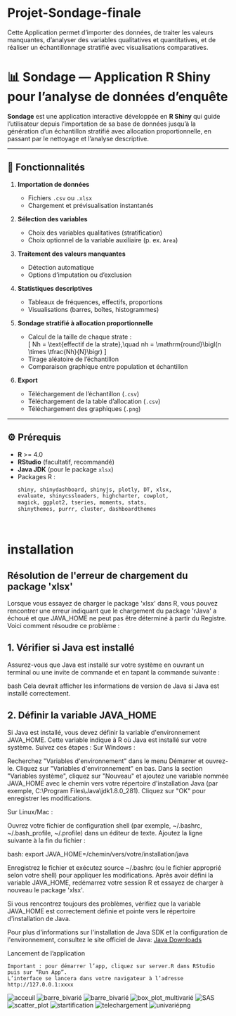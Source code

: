 # Projet-Sondage-finale
Cette Application  permet d’importer des données, de traiter les valeurs manquantes, d’analyser des variables qualitatives et quantitatives, et de réaliser un échantillonnage stratifié avec visualisations comparatives.
# 📊 Sondage — Application R Shiny pour l’analyse de données d’enquête

**Sondage** est une application interactive développée en **R Shiny** qui guide l’utilisateur depuis l’importation de sa base de données jusqu’à la génération d’un échantillon stratifié avec allocation proportionnelle, en passant par le nettoyage et l’analyse descriptive.

---

## 🚀 Fonctionnalités

1. **Importation de données**  
   - Fichiers `.csv` ou `.xlsx`  
   - Chargement et prévisualisation instantanés  

2. **Sélection des variables**  
   - Choix des variables qualitatives (stratification)  
   - Choix optionnel de la variable auxiliaire (p. ex. `Area`)  

3. **Traitement des valeurs manquantes**  
   - Détection automatique  
   - Options d’imputation ou d’exclusion  

4. **Statistiques descriptives**  
   - Tableaux de fréquences, effectifs, proportions  
   - Visualisations (barres, boîtes, histogrammes)  

5. **Sondage stratifié à allocation proportionnelle**  
   - Calcul de la taille de chaque strate :  
     \[
       Nh = \text{effectif de la strate},\quad nh = \mathrm{round}\bigl(n \times \tfrac{Nh}{N}\bigr)
     \]
   - Tirage aléatoire de l’échantillon  
   - Comparaison graphique entre population et échantillon  

6. **Export**  
   - Téléchargement de l’échantillon (`.csv`)  
   - Téléchargement de la table d’allocation (`.csv`)  
   - Téléchargement des graphiques (`.png`)

---

## ⚙️ Prérequis

- **R** >= 4.0  
- **RStudio** (facultatif, recommandé)  
- **Java JDK** (pour le package `xlsx`)  
- Packages R :
  ```r
  shiny, shinydashboard, shinyjs, plotly, DT, xlsx,
  evaluate, shinycssloaders, highcharter, cowplot,
  magick, ggplot2, tseries, moments, stats,
  shinythemes, purrr, cluster, dashboardthemes




# installation
## Résolution de l'erreur de chargement du package 'xlsx'

Lorsque vous essayez de charger le package 'xlsx' dans R, vous pouvez rencontrer une erreur indiquant que le chargement du package 'rJava' a échoué et que JAVA_HOME ne peut pas être déterminé à partir du Registre. Voici comment résoudre ce problème :

## 1. Vérifier si Java est installé

Assurez-vous que Java est installé sur votre système en ouvrant un terminal ou une invite de commande et en tapant la commande suivante :

bash
Cela devrait afficher les informations de version de Java si Java est installé correctement.

## 2. Définir la variable JAVA_HOME
Si Java est installé, vous devez définir la variable d'environnement JAVA_HOME.
 Cette variable indique à R où Java est installé sur votre système. Suivez ces étapes :
Sur Windows :

 Recherchez "Variables d'environnement" dans le menu Démarrer et ouvrez-le.
    Cliquez sur "Variables d'environnement" en bas.
    Dans la section "Variables système", cliquez sur "Nouveau" et ajoutez une variable nommée JAVA_HOME avec le chemin vers votre répertoire d'installation Java (par exemple, C:\Program Files\Java\jdk1.8.0_281).
    Cliquez sur "OK" pour enregistrer les modifications.

Sur Linux/Mac :

   Ouvrez votre fichier de configuration shell (par exemple, ~/.bashrc, ~/.bash_profile, ~/.profile) dans un éditeur de texte.
    Ajoutez la ligne suivante à la fin du fichier :

bash:
export JAVA_HOME=/chemin/vers/votre/installation/java

   Enregistrez le fichier et exécutez source ~/.bashrc (ou le fichier approprié selon votre shell) pour appliquer les modifications.
Après avoir défini la variable JAVA_HOME, redémarrez votre session R et essayez de charger à nouveau le package 'xlsx'.

Si vous rencontrez toujours des problèmes, vérifiez que la variable JAVA_HOME est correctement définie et pointe vers le répertoire d'installation de Java.

Pour plus d'informations sur l'installation de Java SDK et la configuration de l'environnement, consultez le site officiel de Java: [Java Downloads]("https://www.oracle.com/java/technologies/javase-jdk11-downloads.html")





Lancement de l’application

    Important : pour démarrer l’app, cliquez sur server.R dans RStudio puis sur “Run App”.
    L’interface se lancera dans votre navigateur à l’adresse http://127.0.0.1:xxxx

![acceuil](img/acceuil.png)
![barre_bivarié](img/barre_bivarié.png)
![barre_bivarié](img/barre_bivarié.png)
![box_plot_multivarié](img/box_plot_multivarié.png)
![SAS](img/SAS.png)
![scatter_plot](img/scatter_plot.png)
![startification](img/startification.png)
![telechargement](img/telechargement.png)
![univariépng](img/univariépng.png)














